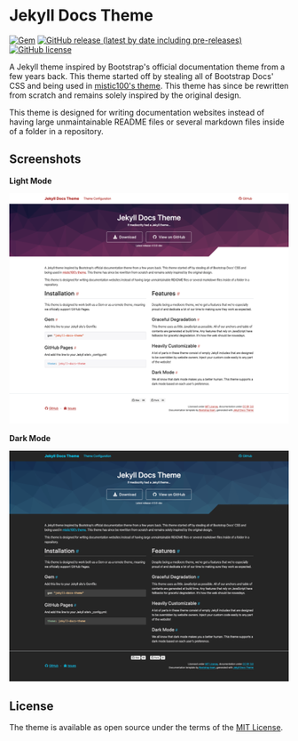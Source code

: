 # Jekyll Docs Theme

[![Gem](https://img.shields.io/gem/v/jekyll-docs-theme)](https://rubygems.org/gems/jekyll-docs-theme)
[![GitHub release (latest by date including pre-releases)](https://img.shields.io/github/v/release/allejo/jekyll-docs-theme?include_prereleases)](https://github.com/allejo/jekyll-docs-theme/releases)
[![GitHub license](https://img.shields.io/github/license/allejo/jekyll-docs-theme)](https://github.com/allejo/jekyll-docs-theme/blob/master/LICENSE.md)

A Jekyll theme inspired by Bootstrap's official documentation theme from a few years back. This theme started off by stealing all of Bootstrap Docs' CSS and being used in [mistic100's theme](https://github.com/mistic100/jekyll-bootstrap-doc). This theme has since be rewritten from scratch and remains solely inspired by the original design.

This theme is designed for writing documentation websites instead of having large unmaintainable README files or several markdown files inside of a folder in a repository.

## Screenshots

**Light Mode**

![Theme Screenshot](./screenshot.png)

**Dark Mode**

![Theme Screenshot](./screenshot-dark.png)

## License

The theme is available as open source under the terms of the [MIT License](./LICENSE.md).
